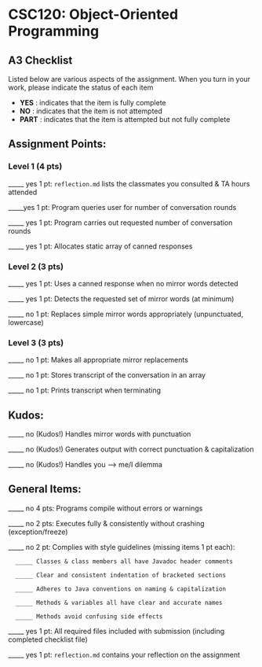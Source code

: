 # CSC120: Object-Oriented Programming
## A3 Checklist

Listed below are various aspects of the assignment.  When you turn in your work, please indicate the status of each item

- **YES** : indicates that the item is fully complete
- **NO** : indicates that the item is not attempted
- **PART** : indicates that the item is attempted but not fully complete


## Assignment Points:

### Level 1 (4 pts)

_____ yes 1 pt: `reflection.md` lists the classmates you consulted & TA hours attended

_____yes  1 pt: Program queries user for number of conversation rounds

_____ yes 1 pt: Program carries out requested number of conversation rounds

_____ yes 1 pt: Allocates static array of canned responses

### Level 2 (3 pts)

_____ yes 1 pt: Uses a canned response when no mirror words detected

_____ yes 1 pt: Detects the requested set of mirror words (at minimum)

_____ no 1 pt: Replaces simple mirror words appropriately (unpunctuated, lowercase)

### Level 3 (3 pts)

_____ no 1 pt: Makes all appropriate mirror replacements

_____ no 1 pt: Stores transcript of the conversation in an array

_____ no 1 pt: Prints transcript when terminating

## Kudos:

_____ no (Kudos!) Handles mirror words with punctuation

_____ no (Kudos!) Generates output with correct punctuation & capitalization

_____ no (Kudos!) Handles you --> me/I dilemma



## General Items:

_____ no 4 pts: Programs compile without errors or warnings

_____ no 2 pts: Executes fully & consistently without crashing (exception/freeze)

_____ no 2 pt: Complies with style guidelines (missing items 1 pt each):

      _____ Classes & class members all have Javadoc header comments

      _____ Clear and consistent indentation of bracketed sections

      _____ Adheres to Java conventions on naming & capitalization

      _____ Methods & variables all have clear and accurate names

      _____ Methods avoid confusing side effects

_____ yes 1 pt: All required files included with submission (including completed checklist file)

_____ yes 1 pt: `reflection.md` contains your reflection on the assignment
